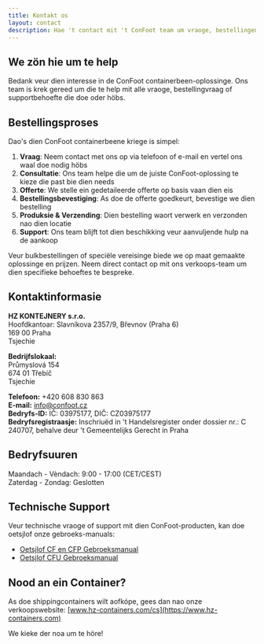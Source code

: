 ```yaml
---
title: Kontakt os
layout: contact
description: Hae 't contact mit 't ConFoot team um vraoge, bestellingen en support.
---
```


## We zön hie um te help

Bedank veur dien interesse in de ConFoot containerbeen-oplossinge. Ons team is krek gereed um die te help mit alle vraoge, bestellingvraag of supportbehoefte die doe oder höbs.

## Bestellingsproses

Dao's dien ConFoot containerbeene kriege is simpel:

1. **Vraag**: Neem contact met ons op via telefoon of e-mail en vertel ons waal doe nodig höbs
2. **Consultatie**: Ons team helpe die um de juiste ConFoot-oplossing te kieze die past bie dien needs
3. **Offerte**: We stelle ein gedetaileerde offerte op basis vaan dien eis
4. **Bestellingsbevestiging**: As doe de offerte goedkeurt, bevestige we dien bestelling
5. **Produksie & Verzending**: Dien bestelling waort verwerk en verzonden nao dien locatie
6. **Support**: Ons team blijft tot dien beschikking veur aanvuljende hulp na de aankoop

Veur bulkbestellingen of speciële vereisinge biede we op maat gemaakte oplossinge en prijzen. Neem direct contact op mit ons verkoops-team um dien specifieke behoeftes te bespreke.

## Kontaktinformasie

**HZ KONTEJNERY s.r.o.**  
Hoofdkantoar: Slavníkova 2357/9, Břevnov (Praha 6)  
169 00 Praha  
Tsjechie

**Bedrijfslokaal:**  
Průmyslová 154  
674 01 Třebíč  
Tsjechie

**Telefoon:** +420 608 830 863  
**E-mail:** [info@confoot.cz](mailto:info@confoot.cz)  
**Bedryfs-ID:** IČ: 03975177, DIČ: CZ03975177  
**Bedryfsregistraasje:** Inschriuëd in 't Handelsregister onder dossier nr.: C 240707, behalve deur 't Gemeentelijks Gerecht in Praha

## Bedryfsuuren

Maandach - Vèndach: 9:00 - 17:00 (CET/CEST)  
Zaterdag - Zondag: Geslotten

## Technische Support

Veur technische vraoge of support mit dien ConFoot-producten, kan doe oetsjlof onze gebroeks-manuals:
- [Oetsjlof CF en CFP Gebroeksmanual](/wp-content/uploads/2021/07/confoot_navod-k-pouziti_CZ.pdf)
- [Oetsjlof CFU Gebroeksmanual](/wp-content/uploads/2022/02/confoot_CFU_navod-k-pouziti_CZ.pdf)

## Nood an ein Container?

As doe shippingcontainers wilt aofkópe, gees dan nao onze verkoopswebsite:
[www.hz-containers.com/cs](https://www.hz-containers.com)

We kieke der noa um te höre!